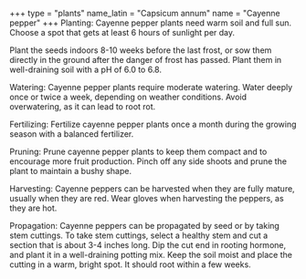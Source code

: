 +++
type            = "plants"
name_latin      = "Capsicum annum"
name            = "Cayenne pepper"
+++
Planting: Cayenne pepper plants need warm soil and full sun. Choose a spot that gets at least 6 hours of sunlight per day. 

Plant the seeds indoors 8-10 weeks before the last frost, or sow them directly in the ground after the danger of frost has passed. Plant them in well-draining soil with a pH of 6.0 to 6.8.

Watering: Cayenne pepper plants require moderate watering. Water deeply once or twice a week, depending on weather conditions. Avoid overwatering, as it can lead to root rot.

Fertilizing: Fertilize cayenne pepper plants once a month during the growing season with a balanced fertilizer.

Pruning: Prune cayenne pepper plants to keep them compact and to encourage more fruit production. Pinch off any side shoots and prune the plant to maintain a bushy shape.

Harvesting: Cayenne peppers can be harvested when they are fully mature, usually when they are red. Wear gloves when harvesting the peppers, as they are hot.

Propagation: Cayenne peppers can be propagated by seed or by taking stem cuttings. To take stem cuttings, select a healthy stem and cut a section that is about 3-4 inches long. Dip the cut end in rooting hormone, and plant it in a well-draining potting mix. Keep the soil moist and place the cutting in a warm, bright spot. It should root within a few weeks.